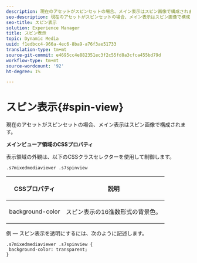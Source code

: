 ```yaml
---
description: 現在のアセットがスピンセットの場合、メイン表示はスピン画像で構成されます。
seo-description: 現在のアセットがスピンセットの場合、メイン表示はスピン画像で構成されます。
seo-title: スピン表示
solution: Experience Manager
title: スピン表示
topic: Dynamic Media
uuid: f1edbcc4-966a-4ec6-8ba9-a76f3ae51733
translation-type: tm+mt
source-git-commit: e4695cc4e882351ec3f2c55fd8a3cfca455bd79d
workflow-type: tm+mt
source-wordcount: '92'
ht-degree: 1%

---
```



# スピン表示{#spin-view}

現在のアセットがスピンセットの場合、メイン表示はスピン画像で構成されます。

<!--<a id="section_061E550C1C1D4DB2BD663A898895B38C"></a>-->

**メインビューア領域のCSSプロパティ**

表示領域の外観は、以下のCSSクラスセレクターを使用して制御します。

```
.s7mixedmediaviewer .s7spinview
```

<table id="table_94EE3F5BBE4547C0B4943471CEE7EDE4"> 
 <thead> 
  <tr> 
   <th colname="col1" class="entry"> <p> CSSプロパティ </p> </th> 
   <th colname="col2" class="entry"> <p>説明 </p> </th> 
  </tr> 
 </thead>
 <tbody> 
  <tr> 
   <td colname="col1"> <p> <span class="codeph"> background-color  </span> </p> </td> 
   <td colname="col2"> <p> スピン表示の16進数形式の背景色。 </p> </td> 
  </tr> 
 </tbody> 
</table>

例 — スピン表示を透明にするには、次のように記述します。

```
.s7mixedmediaviewer .s7spinview { 
 background-color: transparent; 
}
```

